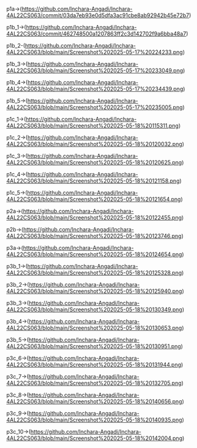p1a->(https://github.com/Inchara-Angadi/Inchara-4AL22CS063/commit/03da7eb93e0d5dfa3ac91cbe8ab92942b45e72b7)

p1b_1->(https://github.com/Inchara-Angadi/Inchara-4AL22CS063/commit/462748500a1207863ff2c3d142702f9a6bba48a7)

p1b_2-(https://github.com/Inchara-Angadi/Inchara-4AL22CS063/blob/main/Screenshot%202025-05-17%20224233.png)

p1b_3->(https://github.com/Inchara-Angadi/Inchara-4AL22CS063/blob/main/Screenshot%202025-05-17%20233049.png)

p1b_4->(https://github.com/Inchara-Angadi/Inchara-4AL22CS063/blob/main/Screenshot%202025-05-17%20234439.png)

p1b_5->(https://github.com/Inchara-Angadi/Inchara-4AL22CS063/blob/main/Screenshot%202025-05-17%20235005.png)

p1c_1->(https://github.com/Inchara-Angadi/Inchara-4AL22CS063/blob/main/Screenshot%202025-05-18%20115311.png)

p1c_2->(https://github.com/Inchara-Angadi/Inchara-4AL22CS063/blob/main/Screenshot%202025-05-18%20120032.png)

p1c_3->(https://github.com/Inchara-Angadi/Inchara-4AL22CS063/blob/main/Screenshot%202025-05-18%20120625.png)

p1c_4->(https://github.com/Inchara-Angadi/Inchara-4AL22CS063/blob/main/Screenshot%202025-05-18%20121158.png)

p1c_5->(https://github.com/Inchara-Angadi/Inchara-4AL22CS063/blob/main/Screenshot%202025-05-18%20121654.png)

p2a->(https://github.com/Inchara-Angadi/Inchara-4AL22CS063/blob/main/Screenshot%202025-05-18%20122455.png)

p2b->(https://github.com/Inchara-Angadi/Inchara-4AL22CS063/blob/main/Screenshot%202025-05-18%20123746.png)

p3a->(https://github.com/Inchara-Angadi/Inchara-4AL22CS063/blob/main/Screenshot%202025-05-18%20124654.png)

p3b_1->(https://github.com/Inchara-Angadi/Inchara-4AL22CS063/blob/main/Screenshot%202025-05-18%20125328.png)

p3b_2->(https://github.com/Inchara-Angadi/Inchara-4AL22CS063/blob/main/Screenshot%202025-05-18%20125940.png)

p3b_3->(https://github.com/Inchara-Angadi/Inchara-4AL22CS063/blob/main/Screenshot%202025-05-18%20130349.png)

p3b_4->(https://github.com/Inchara-Angadi/Inchara-4AL22CS063/blob/main/Screenshot%202025-05-18%20130653.png)

p3b_5->(https://github.com/Inchara-Angadi/Inchara-4AL22CS063/blob/main/Screenshot%202025-05-18%20130951.png)

p3c_6->(https://github.com/Inchara-Angadi/Inchara-4AL22CS063/blob/main/Screenshot%202025-05-18%20131944.png)

p3c_7->(https://github.com/Inchara-Angadi/Inchara-4AL22CS063/blob/main/Screenshot%202025-05-18%20132705.png)

p3c_8->(https://github.com/Inchara-Angadi/Inchara-4AL22CS063/blob/main/Screenshot%202025-05-18%20140656.png)

p3c_9->(https://github.com/Inchara-Angadi/Inchara-4AL22CS063/blob/main/Screenshot%202025-05-18%20140935.png)

p3c_10->(https://github.com/Inchara-Angadi/Inchara-4AL22CS063/blob/main/Screenshot%202025-05-18%20142004.png)

